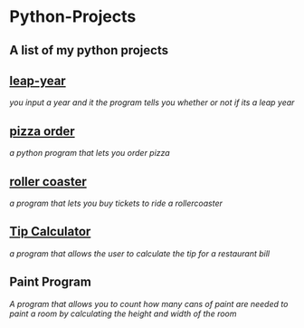 # Python-Projects
## A list of my python projects 

## [leap-year](https://github.com/miss-eronwu/Python-Projects/blob/f271500878c0aaf93302932ea35c21e0b2aac8f1/leapyear.py) 			
*you input a year and it the program tells you whether or not if its a leap year*

## [pizza order](https://github.com/miss-eronwu/Python-Projects/blob/6fd1d721b504d2d662411a763dd7161cd4ff3595/pizzaorder.py) 
*a python program that lets you order pizza*
 
## [roller coaster](https://github.com/miss-eronwu/Python-Projects/blob/460b5f990f6fbca089236ef8b7d48cfc03b2082c/rollercoaster.py)
 *a program that lets you buy tickets to ride a rollercoaster*
 
 
## [Tip Calculator](https://github.com/miss-eronwu/Python-Projects/blob/92e67774d5e2b9c3b0386ce3142bb98022b78aa3/tipcalc.py)
*a program that allows the user to calculate the tip for a restaurant bill*
 
 
## Paint Program 
*A program that allows you to count how many cans of paint are needed to paint a room by calculating the height and width of the room*
